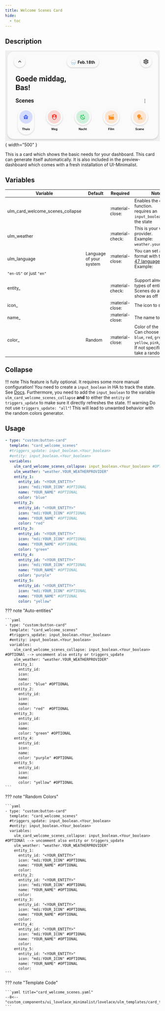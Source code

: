 ```yaml
---
title: Welcome Scenes Card
hide:
  - toc
---
```

<!-- markdownlint-disable MD046 -->

## Description

![example-image](../../assets/img/ulm_cards/card_welcome_scenes.png){ width="500" }

This is a card which shows the basic needs for your dashboard. This card can generate itself automatically. It is also included in the preview-dashboard which comes with a fresh installation of UI-Minimalist.

## Variables

| Variable | Default | Required         | Notes             |
|----------|---------|------------------|-------------------|
| ulm_card_welcome_scenes_collapse  |         | :material-close: | Enables the collapse function. <br> requires an `input_boolean` to track the state|
| ulm_weather   |         | :material-check: | This is your weather provider. <br> Example: `weather.your_provider`|
| ulm_language   |  Language of your system  | :material-close: | You can set a different format with the [BCP-47 language tags](https://www.techonthenet.com/js/language_tags.php) <br> Example:
`"en-US"` or just `"en"`|
| entity_  |     | :material-check: | Support almost all types of entities <br> Scenes do always show as off |
| icon_  |    | :material-close: | The icon to show |
| name_  |      | :material-close: | The name to show|
| color_  |  Random    | :material-close: | Color of the icon <br> Can choose between: `blue`, `red`, `green`, `yellow`, `pink`, `purple` <br> If not specified, it will take a random color  |

## Collapse

!!! note
    This feature is fully optional. It requires some more manual configuration!
You need to create a `input_boolean` in HA to track the state. See [Docs](https://www.home-assistant.io/integrations/input_boolean/).
Furthermore, you need to add the `input_boolean` to the variable `ulm_card_welcome_scenes_collapse` **and** to either the `entity` or `triggers_update` to make sure it directly refreshes the state.
!!! warning
    Do not use `triggers_update: "all"`! This will lead to unwanted behavior with the random colors generator.

## Usage

```yaml
- type: "custom:button-card"
  template: "card_welcome_scenes"
  #triggers_update: input_boolean.<Your_boolean>
  #entity: input_boolean.<Your_boolean>
  variables:
    ulm_card_welcome_scenes_collapse: input_boolean.<Your_boolean> #OPTIONAl --> uncomment also entity or triggers_update
    ulm_weather: "weather.YOUR_WEATHERPROVIDER"
    entity_1:
      entity_id: "<YOUR_ENTITY>"
      icon: "mdi:YOUR_ICON" #OPTIONAL
      name: "YOUR_NAME" #OPTIONAL
      color: "blue"
    entity_2:
      entity_id: "<YOUR_ENTITY>"
      icon: "mdi:YOUR_ICON" #OPTIONAL
      name: "YOUR_NAME" #OPTIONAL
      color: "red"
    entity_3:
      entity_id: "<YOUR_ENTITY>"
      icon: "mdi:YOUR_ICON" #OPTIONAL
      name: "YOUR_NAME" #OPTIONAL
      color: "green"
    entity_4:
      entity_id: "<YOUR_ENTITY>"
      icon: "mdi:YOUR_ICON" #OPTIONAL
      name: "YOUR_NAME" #OPTIONAL
      color: "purple"
    entity_5:
      entity_id: "<YOUR_ENTITY>"
      icon: "mdi:YOUR_ICON" #OPTIONAL
      name: "YOUR_NAME" #OPTIONAL
      color: "yellow"
```

??? note "Auto-entities"

    ```yaml
    - type: "custom:button-card"
      template: "card_welcome_scenes"
      #triggers_update: input_boolean.<Your_boolean>
      #entity: input_boolean.<Your_boolean>
      variables:
        ulm_card_welcome_scenes_collapse: input_boolean.<Your_boolean> #OPTIONAl --> uncomment also entity or triggers_update
        ulm_weather: "weather.YOUR_WEATHERPROVIDER"
        entity_1:
          entity_id:
          icon:
          name:
          color: "blue" #OPTIONAL
        entity_2:
          entity_id:
          icon:
          name:
          color: "red"  #OPTIONAL
        entity_3:
          entity_id:
          icon:
          name:
          color: "green" #OPTIONAL
        entity_4:
          entity_id:
          icon:
          name:
          color: "purple" #OPTIONAL
        entity_5:
          entity_id:
          icon:
          name:
          color: "yellow" #OPTIONAL
    ```

??? note "Random Colors"

    ```yaml
    - type: "custom:button-card"
      template: "card_welcome_scenes"
      #triggers_update: input_boolean.<Your_boolean>
      #entity: input_boolean.<Your_boolean>
      variables:
        ulm_card_welcome_scenes_collapse: input_boolean.<Your_boolean> #OPTIONAl --> uncomment also entity or triggers_update
        ulm_weather: "weather.YOUR_WEATHERPROVIDER"
        entity_1:
          entity_id: "<YOUR_ENTITY>"
          icon: "mdi:YOUR_ICON" #OPTIONAL
          name: "YOUR_NAME" #OPTIONAL
          color:
        entity_2:
          entity_id: "<YOUR_ENTITY>"
          icon: "mdi:YOUR_ICON" #OPTIONAL
          name: "YOUR_NAME" #OPTIONAL
          color:
        entity_3:
          entity_id: "<YOUR_ENTITY>"
          icon: "mdi:YOUR_ICON" #OPTIONAL
          name: "YOUR_NAME" #OPTIONAL
          color:
        entity_4:
          entity_id: "<YOUR_ENTITY>"
          icon: "mdi:YOUR_ICON" #OPTIONAL
          name: "YOUR_NAME" #OPTIONAL
          color:
        entity_5:
          entity_id: "<YOUR_ENTITY>"
          icon: "mdi:YOUR_ICON" #OPTIONAL
          name: "YOUR_NAME" #OPTIONAL
          color:
    ```

??? note "Template Code"

    ```yaml title="card_welcome_scenes.yaml"
    --8<-- "custom_components/ui_lovelace_minimalist/lovelace/ulm_templates/card_templates/cards/card_welcome_scenes.yaml"
    ```
